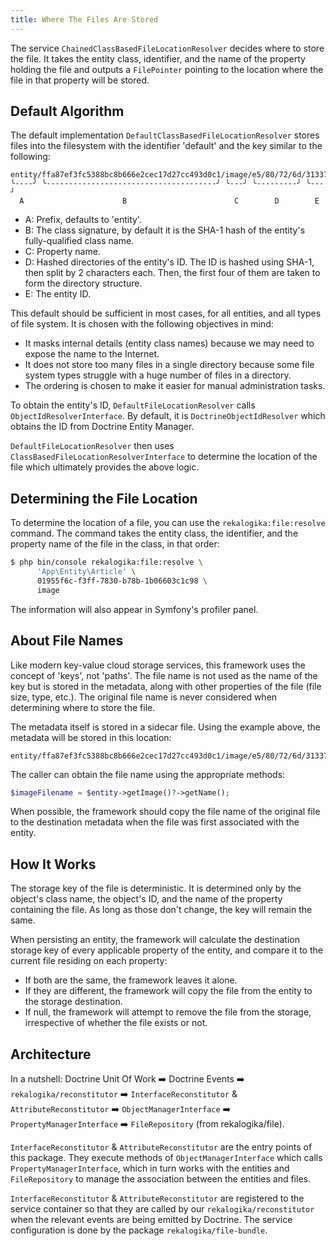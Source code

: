 ```yaml
---
title: Where The Files Are Stored
---
```


The service `ChainedClassBasedFileLocationResolver` decides where to store the
file. It takes the entity class, identifier, and the name of the property
holding the file and outputs a `FilePointer` pointing to the location where the
file in that property will be stored.

## Default Algorithm

The default implementation `DefaultClassBasedFileLocationResolver`
stores files into the filesystem with the identifier 'default' and the key
similar to the following:

```
entity/ffa87ef3fc5388bc8b666e2cec17d27cc493d0c1/image/e5/80/72/6d/31337
╰----╯ ╰--------------------------------------╯ ╰---╯ ╰---------╯ ╰---╯
  A                      B                        C        D        E
```

* A: Prefix, defaults to 'entity'.
* B: The class signature, by default it is the SHA-1 hash of the entity's
  fully-qualified class name.
* C: Property name.
* D: Hashed directories of the entity's ID. The ID is hashed using SHA-1, then
  split by 2 characters each. Then, the first four of them are taken to form
  the directory structure.
* E: The entity ID.

This default should be sufficient in most cases, for all entities, and all
types of file system. It is chosen with the following objectives in mind:

* It masks internal details (entity class names) because we may need to expose
  the name to the Internet.
* It does not store too many files in a single directory because some
  file system types struggle with a huge number of files in a directory.
* The ordering is chosen to make it easier for manual administration tasks.

To obtain the entity's ID, `DefaultFileLocationResolver` calls
`ObjectIdResolverInterface`. By default, it is `DoctrineObjectIdResolver` which
obtains the ID from Doctrine Entity Manager.

`DefaultFileLocationResolver` then uses
`ClassBasedFileLocationResolverInterface` to determine the location of the file
which ultimately provides the above logic.

## Determining the File Location

To determine the location of a file, you can use the `rekalogika:file:resolve`
command. The command takes the entity class, the identifier, and the property
name of the file in the class, in that order:

```bash
$ php bin/console rekalogika:file:resolve \
      'App\Entity\Article' \
      01955f6c-f3ff-7830-b78b-1b06603c1c98 \
      image
```

The information will also appear in Symfony's profiler panel.

## About File Names

Like modern key-value cloud storage services, this framework uses the concept of
'keys', not 'paths'. The file name is not used as the name of the key but is
stored in the metadata, along with other properties of the file (file size,
type, etc.). The original file name is never considered when determining where to
store the file.

The metadata itself is stored in a sidecar file. Using the example above, the
metadata will be stored in this location:

```
entity/ffa87ef3fc5388bc8b666e2cec17d27cc493d0c1/image/e5/80/72/6d/31337.metadata
```

The caller can obtain the file name using the appropriate methods:

```php
$imageFilename = $entity->getImage()?->getName();
```

When possible, the framework should copy the file name of the original file to
the destination metadata when the file was first associated with the entity.

## How It Works

The storage key of the file is deterministic. It is determined only by the
object's class name, the object's ID, and the name of the property containing the
file. As long as those don't change, the key will remain the same.

When persisting an entity, the framework will calculate the destination storage
key of every applicable property of the entity, and compare it to the current
file residing on each property:

* If both are the same, the framework leaves it alone.
* If they are different, the framework will copy the file from the entity to the
  storage destination.
* If null, the framework will attempt to remove the file from the storage,
  irrespective of whether the file exists or not.

## Architecture

In a nutshell: Doctrine Unit Of Work ➡️ Doctrine Events ➡️
`rekalogika/reconstitutor` ➡️ `InterfaceReconstitutor` &
`AttributeReconstitutor` ➡️ `ObjectManagerInterface` ➡️
`PropertyManagerInterface` ➡️ `FileRepository` (from rekalogika/file).

`InterfaceReconstitutor` & `AttributeReconstitutor` are the entry points of this
package. They execute methods of `ObjectManagerInterface` which calls
`PropertyManagerInterface`, which in turn  works with the entities and
`FileRepository` to manage the association between the entities and files.

`InterfaceReconstitutor` & `AttributeReconstitutor` are registered to the
service container so that they are called by our `rekalogika/reconstitutor` when
the relevant events are being emitted by Doctrine. The service configuration is
done by the package `rekalogika/file-bundle`.
